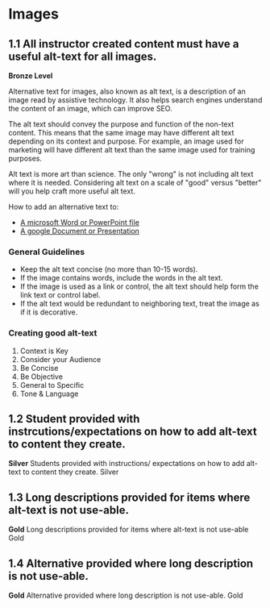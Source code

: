 # Images

## 1.1 All instructor created content must have a useful alt-text for all images.
**Bronze Level**

Alternative text for images, also known as alt text, is a description of an image read by assistive technology. It also helps search engines understand the content of an image, which can improve SEO.

The alt text should convey the purpose and function of the non-text content. This means that the same image may have different alt text depending on its context and purpose. For example, an image used for marketing will have different alt text than the same image used for training purposes.

Alt text is more art than science. The only "wrong" is not including alt text where it is needed. Considering alt text on a scale of "good" versus "better" will you help craft more useful alt text.

How to add an alternative text to: 
<ul>
  <li> 
<a href="https://support.microsoft.com/en-us/office/add-alternative-text-to-a-shape-picture-chart-smartart-graphic-or-other-object-44989b2a-903c-4d9a-b742-6a75b451c669"> A microsoft Word or PowerPoint file </a> </li>
<li> <a href="https://support.google.com/docs/answer/6199477?hl=en"> A google Document or Presentation </a></li>
</ul>

### General Guidelines
<ul>
  <li> Keep the alt text concise (no more than 10-15 words). </li>
  <li> If the image contains words, include the words in the alt text. </li>
  <li> If the image is used as a link or control, the alt text should help form the link text or control label. </li>
  <li> If the alt text would be redundant to neighboring text, treat the image as if it is decorative. </li>
</ul>

### Creating good alt-text
1. Context is Key
2. Consider your Audience
3. Be Concise
4. Be Objective
5. General to Specific
6. Tone & Language

## 1.2 Student provided with instrcutions/expectations on how to add alt-text to content they create.
**Silver**
Students provided with instructions/ expectations on how to add alt-text to content they create.	Silver

## 1.3 Long descriptions provided for items where alt-text is not use-able.	
**Gold**
Long descriptions provided for items where alt-text is not use-able	Gold

## 1.4 Alternative provided where long description is not use-able.
**Gold**
Alternative provided where long description is not use-able.	Gold
